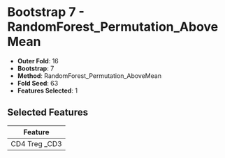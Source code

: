# Bootstrap 7 - RandomForest_Permutation_AboveMean

- **Outer Fold**: 16
- **Bootstrap**: 7
- **Method**: RandomForest_Permutation_AboveMean
- **Fold Seed**: 63
- **Features Selected**: 1

## Selected Features

| Feature |
|---------|
| CD4 Treg _CD3 |
